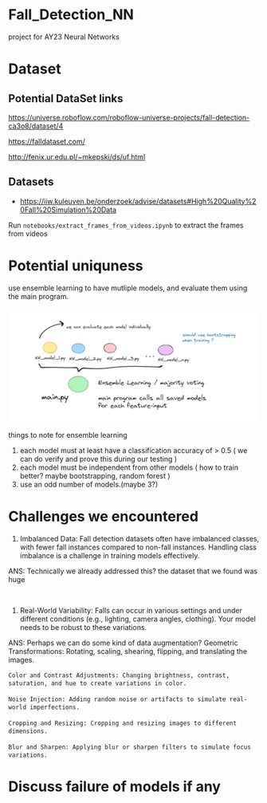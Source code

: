 # Fall_Detection_NN
project for AY23 Neural Networks

# Dataset
## Potential DataSet links
https://universe.roboflow.com/roboflow-universe-projects/fall-detection-ca3o8/dataset/4

https://falldataset.com/

http://fenix.ur.edu.pl/~mkepski/ds/uf.html
## Datasets
+ https://iiw.kuleuven.be/onderzoek/advise/datasets#High%20Quality%20Fall%20Simulation%20Data

Run `notebooks/extract_frames_from_videos.ipynb` to extract the frames from videos


# Potential uniquness
use ensemble learning to have mutliple models, and evaluate them using the main program.

![Alt text](workPlan.png)

things to note for ensemble learning
1. each model must at least have a classification accuracy of > 0.5 ( we can do verify and prove this during our testing )
2. each model must be independent from other models ( how to train better? maybe bootstrapping, random forest )
3. use an odd number of models.(maybe 3?)

# Challenges we encountered
1. Imbalanced Data: Fall detection datasets often have imbalanced classes, with fewer fall instances compared to non-fall instances. Handling class imbalance is a challenge in training models effectively.  

ANS: Technically we already addressed this? the dataset that we found was huge

<br>

1. Real-World Variability: Falls can occur in various settings and under different conditions (e.g., lighting, camera angles, clothing). Your model needs to be robust to these variations.  

ANS: Perhaps we can do some kind of data augmentation?
    Geometric Transformations: Rotating, scaling, shearing, flipping, and translating the images.

    Color and Contrast Adjustments: Changing brightness, contrast, saturation, and hue to create variations in color.

    Noise Injection: Adding random noise or artifacts to simulate real-world imperfections.

    Cropping and Resizing: Cropping and resizing images to different dimensions.

    Blur and Sharpen: Applying blur or sharpen filters to simulate focus variations.


# Discuss failure of models if any

